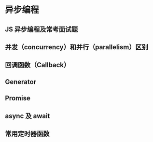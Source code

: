 # 异步编程

## JS 异步编程及常考面试题

## 并发（concurrency）和并行（parallelism）区别

## 回调函数（Callback）

## Generator

## Promise

## async 及 await

## 常用定时器函数
